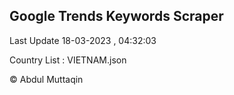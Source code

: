 

## Google Trends Keywords Scraper 
 
Last Update 18-03-2023 , 04:32:03

Country List :
VIETNAM.json



© Abdul Muttaqin 
